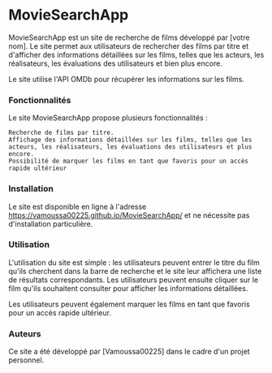 # MovieSearchApp

MovieSearchApp est un site de recherche de films développé par [votre nom]. Le site permet aux utilisateurs de rechercher des films par titre et d'afficher des informations détaillées sur les films, telles que les acteurs, les réalisateurs, les évaluations des utilisateurs et bien plus encore.

Le site utilise l'API OMDb pour récupérer les informations sur les films.

### Fonctionnalités

Le site MovieSearchApp propose plusieurs fonctionnalités :

  ````
  Recherche de films par titre.
  Affichage des informations détaillées sur les films, telles que les acteurs, les réalisateurs, les évaluations des utilisateurs et plus encore.
  Possibilité de marquer les films en tant que favoris pour un accès rapide ultérieur
  ````

### Installation

Le site est disponible en ligne à l'adresse https://vamoussa00225.github.io/MovieSearchApp/ et ne nécessite pas d'installation particulière.

### Utilisation

L'utilisation du site est simple : les utilisateurs peuvent entrer le titre du film qu'ils cherchent dans la barre de recherche et le site leur affichera une liste de résultats correspondants. Les utilisateurs peuvent ensuite cliquer sur le film qu'ils souhaitent consulter pour afficher les informations détaillées.

Les utilisateurs peuvent également marquer les films en tant que favoris pour un accès rapide ultérieur.

### Auteurs

Ce site a été développé par [Vamoussa00225] dans le cadre d'un projet personnel.
